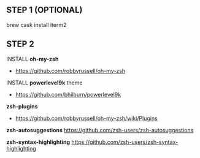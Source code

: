 ## STEP 1 (OPTIONAL)
brew cask install iterm2

## STEP 2

INSTALL __oh-my-zsh__
 - https://github.com/robbyrussell/oh-my-zsh


INSTALL __powerlevel9k__ theme
 - https://github.com/bhilburn/powerlevel9k


__zsh-plugins__
- https://github.com/robbyrussell/oh-my-zsh/wiki/Plugins

__zsh-autosuggestions__
 https://github.com/zsh-users/zsh-autosuggestions

__zsh-syntax-highlighting__
 https://github.com/zsh-users/zsh-syntax-highlighting